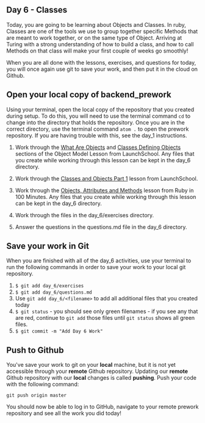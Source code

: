 ## Day 6 - Classes

Today, you are going to be learning about Objects and Classes. In ruby, Classes are one of the tools we use to group together specific Methods that are meant to work together, or on the same type of Object. Arriving at Turing with a strong understanding of how to build a class, and how to call Methods on that class will make your first couple of weeks go smoothly!

When you are all done with the lessons, exercises, and questions for today, you will once again use git to save your work, and then put it in the cloud on Github.

## Open your local copy of backend_prework
Using your terminal, open the local copy of the repository that you created during setup.  To do this, you will need to use the terminal command `cd` to change into the directory that holds the repository. Once you are in the correct directory, use the terminal command `atom .` to open the prework repository. If you are having trouble with this, see the day_1 instructions.

1. Work through the [What Are Objects](https://launchschool.com/books/oo_ruby/read/the_object_model#whatareobjects) and [Classes Defining Objects](https://launchschool.com/books/oo_ruby/read/the_object_model#classesdefineobjects) sections of the Object Model Lesson from LaunchSchool. Any files that you create while working through this lesson can be kept in the day_6 directory.

1. Work through the [Classes and Objects Part 1](https://launchschool.com/books/oo_ruby/read/classes_and_objects_part1) lesson from LaunchSchool.

1. Work through the [Objects, Attributes and Methods](http://tutorials.jumpstartlab.com/projects/ruby_in_100_minutes.html#11.-objects,-attributes,-and-methods) lesson from Ruby in 100 Minutes. Any files that you create while working through this lesson can be kept in the day_6 directory.

1. Work through the files in the day_6/exercises directory.

1. Answer the questions in the questions.md file in the day_6 directory.

## Save your work in Git

When you are finished with all of the day_6 activities, use your terminal to run the following commands in order to save your work to your local git repository.

1. `$ git add day_6/exercises`
1. `$ git add day_6/questions.md`
1. Use `git add day_6/<filename>` to add all additional files that you created today
1. `$ git status` - you should see only green filenames - if you see any that are red, continue to `git add` those files until `git status` shows all green files.
1. `$ git commit -m "Add Day 6 Work"`

## Push to Github

You've save your work to git on your **local** machine, but it is not yet accessible through your **remote** Github repository. Updating our **remote** Github repository with our **local** changes is called **pushing**. Push your code with the following command:

```
git push origin master
```

You should now be able to log in to GitHub, navigate to your remote prework repository and see all the work you did today!
